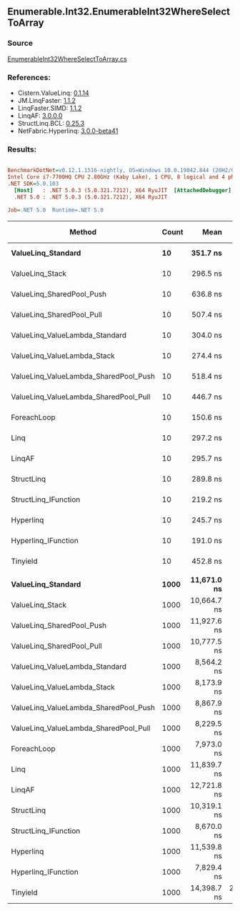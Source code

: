 ﻿## Enumerable.Int32.EnumerableInt32WhereSelectToArray

### Source
[EnumerableInt32WhereSelectToArray.cs](../LinqBenchmarks/Enumerable/Int32/EnumerableInt32WhereSelectToArray.cs)

### References:
- Cistern.ValueLinq: [0.1.14](https://www.nuget.org/packages/Cistern.ValueLinq/0.1.14)
- JM.LinqFaster: [1.1.2](https://www.nuget.org/packages/JM.LinqFaster/1.1.2)
- LinqFaster.SIMD: [1.1.2](https://www.nuget.org/packages/LinqFaster.SIMD/1.0.3)
- LinqAF: [3.0.0.0](https://www.nuget.org/packages/LinqAF/3.0.0.0)
- StructLinq.BCL: [0.25.3](https://www.nuget.org/packages/StructLinq.BCL/0.25.3)
- NetFabric.Hyperlinq: [3.0.0-beta41](https://www.nuget.org/packages/NetFabric.Hyperlinq/3.0.0-beta41)

### Results:
``` ini

BenchmarkDotNet=v0.12.1.1516-nightly, OS=Windows 10.0.19042.844 (20H2/October2020Update)
Intel Core i7-7700HQ CPU 2.80GHz (Kaby Lake), 1 CPU, 8 logical and 4 physical cores
.NET SDK=5.0.103
  [Host]   : .NET 5.0.3 (5.0.321.7212), X64 RyuJIT  [AttachedDebugger]
  .NET 5.0 : .NET 5.0.3 (5.0.321.7212), X64 RyuJIT

Job=.NET 5.0  Runtime=.NET 5.0  

```
|                                Method | Count |        Mean |     Error |    StdDev | Ratio | RatioSD |  Gen 0 | Gen 1 | Gen 2 | Allocated |
|-------------------------------------- |------ |------------:|----------:|----------:|------:|--------:|-------:|------:|------:|----------:|
|                    **ValueLinq_Standard** |    **10** |    **351.7 ns** |   **1.69 ns** |   **1.49 ns** |  **2.34** |    **0.03** | **0.0277** |     **-** |     **-** |      **88 B** |
|                       ValueLinq_Stack |    10 |    296.5 ns |   1.82 ns |   1.61 ns |  1.97 |    0.03 | 0.0277 |     - |     - |      88 B |
|             ValueLinq_SharedPool_Push |    10 |    636.8 ns |   3.38 ns |   2.99 ns |  4.23 |    0.05 | 0.0277 |     - |     - |      88 B |
|             ValueLinq_SharedPool_Pull |    10 |    507.4 ns |   3.51 ns |   3.28 ns |  3.37 |    0.05 | 0.0277 |     - |     - |      88 B |
|        ValueLinq_ValueLambda_Standard |    10 |    304.0 ns |   1.27 ns |   1.12 ns |  2.02 |    0.02 | 0.0277 |     - |     - |      88 B |
|           ValueLinq_ValueLambda_Stack |    10 |    274.4 ns |   1.63 ns |   1.45 ns |  1.82 |    0.02 | 0.0277 |     - |     - |      88 B |
| ValueLinq_ValueLambda_SharedPool_Push |    10 |    518.4 ns |   4.42 ns |   4.13 ns |  3.44 |    0.03 | 0.0277 |     - |     - |      88 B |
| ValueLinq_ValueLambda_SharedPool_Pull |    10 |    446.7 ns |   3.14 ns |   2.94 ns |  2.97 |    0.04 | 0.0277 |     - |     - |      88 B |
|                           ForeachLoop |    10 |    150.6 ns |   1.87 ns |   1.75 ns |  1.00 |    0.00 | 0.0687 |     - |     - |     216 B |
|                                  Linq |    10 |    297.2 ns |   1.14 ns |   0.89 ns |  1.98 |    0.02 | 0.0968 |     - |     - |     304 B |
|                                LinqAF |    10 |    295.7 ns |   1.07 ns |   0.95 ns |  1.97 |    0.02 | 0.0587 |     - |     - |     184 B |
|                            StructLinq |    10 |    289.8 ns |   1.98 ns |   1.76 ns |  1.93 |    0.03 | 0.0558 |     - |     - |     176 B |
|                  StructLinq_IFunction |    10 |    219.2 ns |   0.62 ns |   0.52 ns |  1.46 |    0.02 | 0.0279 |     - |     - |      88 B |
|                             Hyperlinq |    10 |    245.7 ns |   1.60 ns |   1.33 ns |  1.63 |    0.03 | 0.0277 |     - |     - |      88 B |
|                   Hyperlinq_IFunction |    10 |    191.0 ns |   1.77 ns |   1.66 ns |  1.27 |    0.02 | 0.0279 |     - |     - |      88 B |
|                              Tinyield |    10 |    452.8 ns |   3.40 ns |   3.18 ns |  3.01 |    0.04 | 0.3314 |     - |     - |   1,040 B |
|                                       |       |             |           |           |       |         |        |       |       |           |
|                    **ValueLinq_Standard** |  **1000** | **11,671.0 ns** |  **53.19 ns** |  **49.76 ns** |  **1.46** |    **0.01** | **1.3275** |     **-** |     **-** |   **4,168 B** |
|                       ValueLinq_Stack |  1000 | 10,664.7 ns |  75.33 ns |  62.90 ns |  1.34 |    0.01 | 1.3275 |     - |     - |   4,168 B |
|             ValueLinq_SharedPool_Push |  1000 | 11,927.6 ns |  74.05 ns |  69.27 ns |  1.50 |    0.01 | 0.6561 |     - |     - |   2,064 B |
|             ValueLinq_SharedPool_Pull |  1000 | 10,777.5 ns |  71.89 ns |  67.25 ns |  1.35 |    0.01 | 0.6561 |     - |     - |   2,064 B |
|        ValueLinq_ValueLambda_Standard |  1000 |  8,564.2 ns |  59.72 ns |  55.86 ns |  1.07 |    0.01 | 1.3275 |     - |     - |   4,168 B |
|           ValueLinq_ValueLambda_Stack |  1000 |  8,173.9 ns |  34.38 ns |  28.71 ns |  1.03 |    0.00 | 1.3275 |     - |     - |   4,168 B |
| ValueLinq_ValueLambda_SharedPool_Push |  1000 |  8,867.9 ns |  72.54 ns |  67.85 ns |  1.11 |    0.01 | 0.6561 |     - |     - |   2,064 B |
| ValueLinq_ValueLambda_SharedPool_Pull |  1000 |  8,229.5 ns |  42.22 ns |  37.42 ns |  1.03 |    0.01 | 0.6561 |     - |     - |   2,064 B |
|                           ForeachLoop |  1000 |  7,973.0 ns |  43.00 ns |  38.12 ns |  1.00 |    0.00 | 2.0294 |     - |     - |   6,368 B |
|                                  Linq |  1000 | 11,839.7 ns |  82.40 ns |  77.08 ns |  1.49 |    0.01 | 1.4496 |     - |     - |   4,584 B |
|                                LinqAF |  1000 | 12,721.8 ns |  61.76 ns |  57.77 ns |  1.60 |    0.01 | 2.0142 |     - |     - |   6,336 B |
|                            StructLinq |  1000 | 10,319.1 ns |  59.52 ns |  55.67 ns |  1.29 |    0.01 | 0.6714 |     - |     - |   2,152 B |
|                  StructLinq_IFunction |  1000 |  8,670.0 ns |  62.71 ns |  55.59 ns |  1.09 |    0.01 | 0.6561 |     - |     - |   2,064 B |
|                             Hyperlinq |  1000 | 11,539.8 ns |  93.03 ns |  87.02 ns |  1.45 |    0.02 | 0.6561 |     - |     - |   2,064 B |
|                   Hyperlinq_IFunction |  1000 |  7,829.4 ns |  60.21 ns |  56.32 ns |  0.98 |    0.01 | 0.6561 |     - |     - |   2,064 B |
|                              Tinyield |  1000 | 14,398.7 ns | 275.49 ns | 294.77 ns |  1.81 |    0.04 | 2.2888 |     - |     - |   7,192 B |
